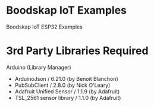 # Boodskap IoT Examples
Boodskap IoT ESP32 Examples

# 3rd Party Libraries Required
Arduino  (Library Manager)

 - ArduinoJson  /  6.21.0 (by Benoit Blanchon)
 - PubSubClient /  2.8.0  (by Nick O'Leary)
 - Adafruit Unified Sensor / 1.1.9 (by Adafruit)
 - TSL_2561 sensor library / 1.1.0 (by Adafruit)
